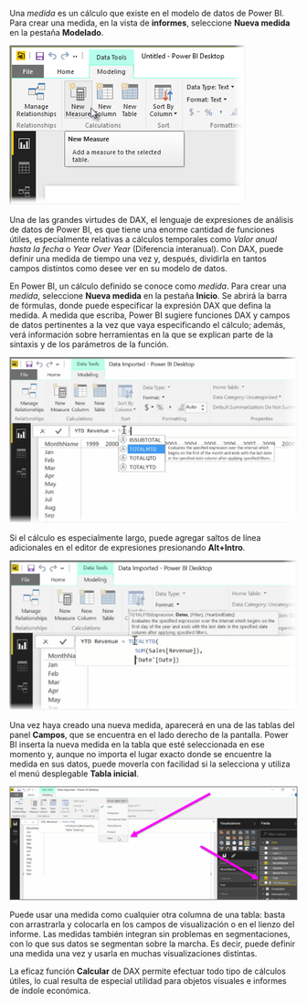 Una *medida* es un cálculo que existe en el modelo de datos de Power BI. Para crear una medida, en la vista de **informes**, seleccione **Nueva medida** en la pestaña **Modelado**.

![](media/2-5-create-calculated-measures/2-5_1.png)

Una de las grandes virtudes de DAX, el lenguaje de expresiones de análisis de datos de Power BI, es que tiene una enorme cantidad de funciones útiles, especialmente relativas a cálculos temporales como *Valor anual hasta la fecha* o *Year Over Year* (Diferencia interanual). Con DAX, puede definir una medida de tiempo una vez y, después, dividirla en tantos campos distintos como desee ver en su modelo de datos.

En Power BI, un cálculo definido se conoce como *medida*. Para crear una *medida*, seleccione **Nueva medida** en la pestaña **Inicio**. Se abrirá la barra de fórmulas, donde puede especificar la expresión DAX que defina la medida. A medida que escriba, Power BI sugiere funciones DAX y campos de datos pertinentes a la vez que vaya especificando el cálculo; además, verá información sobre herramientas en la que se explican parte de la sintaxis y de los parámetros de la función.

![](media/2-5-create-calculated-measures/2-5_2.png)

Si el cálculo es especialmente largo, puede agregar saltos de línea adicionales en el editor de expresiones presionando **Alt+Intro**.

![](media/2-5-create-calculated-measures/2-5_3.png)

Una vez haya creado una nueva medida, aparecerá en una de las tablas del panel **Campos**, que se encuentra en el lado derecho de la pantalla. Power BI inserta la nueva medida en la tabla que esté seleccionada en ese momento y, aunque no importa el lugar exacto donde se encuentre la medida en sus datos, puede moverla con facilidad si la selecciona y utiliza el menú desplegable **Tabla inicial**.

![](media/2-5-create-calculated-measures/2-5_4.png)

Puede usar una medida como cualquier otra columna de una tabla: basta con arrastrarla y colocarla en los campos de visualización o en el lienzo del informe. Las medidas también integran sin problemas en segmentaciones, con lo que sus datos se segmentan sobre la marcha. Es decir, puede definir una medida una vez y usarla en muchas visualizaciones distintas.

La eficaz función **Calcular** de DAX permite efectuar todo tipo de cálculos útiles, lo cual resulta de especial utilidad para objetos visuales e informes de índole económica.

